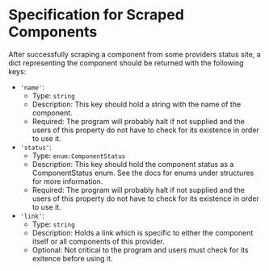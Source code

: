 # Specification for Scraped Components

After successfully scraping a component from some providers status site, a dict representing the component should be
returned with the following keys:
- `'name'`:
    - Type: `string`
    - Description: This key should hold a string with the name of the component.
    - Required: The program will probably halt if not supplied and the users of this property do not have to check for
                its existence in order to use it.
- `'status'`:
    - Type: `enum:ComponentStatus`
    - Description: This key should hold the component status as a ComponentStatus enum. See the docs for enums under
                   structures for more information.
    - Required: The program will probably halt if not supplied and the users of this property do not have to check for
                its existence in order to use it.
- `'link'`:
    - Type: `string`
    - Description: Holds a link which is specific to either the component itself or all components of this provider.
    - Optional: Not critical to the program and users must check for its exitence before using it.

